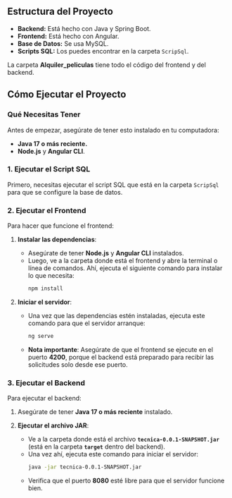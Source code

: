
## Estructura del Proyecto

- **Backend:** Está hecho con Java y Spring Boot.
- **Frontend:** Está hecho con Angular.
- **Base de Datos:** Se usa MySQL.
- **Scripts SQL:** Los puedes encontrar en la carpeta `ScripSql`.

La carpeta **Alquiler_peliculas** tiene todo el código del frontend y del backend.

## Cómo Ejecutar el Proyecto

### Qué Necesitas Tener

Antes de empezar, asegúrate de tener esto instalado en tu computadora:

- **Java 17 o más reciente.**
- **Node.js** y **Angular CLI**.

### 1. **Ejecutar el Script SQL**

Primero, necesitas ejecutar el script SQL que está en la carpeta `ScripSql` para que se configure la base de datos.

### 2. **Ejecutar el Frontend**

Para hacer que funcione el frontend:

1. **Instalar las dependencias**:
   - Asegúrate de tener **Node.js** y **Angular CLI** instalados.
   - Luego, ve a la carpeta donde está el frontend y abre la terminal o línea de comandos. Ahí, ejecuta el siguiente comando para instalar lo que necesita:
     ```bash
     npm install
     ```

2. **Iniciar el servidor**:
   - Una vez que las dependencias estén instaladas, ejecuta este comando para que el servidor arranque:
     ```bash
     ng serve
     ```
   - **Nota importante**: Asegúrate de que el frontend se ejecute en el puerto **4200**, porque el backend está preparado para recibir las solicitudes solo desde ese puerto.

### 3. **Ejecutar el Backend**

Para ejecutar el backend:

1. Asegúrate de tener **Java 17 o más reciente** instalado.

2. **Ejecutar el archivo JAR**:
   - Ve a la carpeta donde está el archivo **`tecnica-0.0.1-SNAPSHOT.jar`** (está en la carpeta **`target`** dentro del backend).
   - Una vez ahí, ejecuta este comando para iniciar el servidor:
     ```bash
     java -jar tecnica-0.0.1-SNAPSHOT.jar
     ```
   - Verifica que el puerto **8080** esté libre para que el servidor funcione bien.


